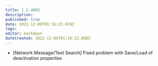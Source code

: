 ```yaml
---
title: 1.2.4085
description: 
published: true
date: 2022-12-09T01:16:23.079Z
tags: 
editor: markdown
dateCreated: 2022-12-09T01:16:22.868Z
---		
```

		
- [Network Message/Text Search] Fixed problem with Save/Load of deactivation properties
